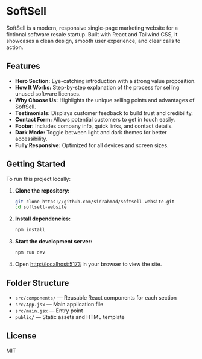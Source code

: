 # SoftSell

SoftSell is a modern, responsive single-page marketing website for a fictional software resale startup. Built with React and Tailwind CSS, it showcases a clean design, smooth user experience, and clear calls to action.

## Features

- **Hero Section:** Eye-catching introduction with a strong value proposition.
- **How It Works:** Step-by-step explanation of the process for selling unused software licenses.
- **Why Choose Us:** Highlights the unique selling points and advantages of SoftSell.
- **Testimonials:** Displays customer feedback to build trust and credibility.
- **Contact Form:** Allows potential customers to get in touch easily.
- **Footer:** Includes company info, quick links, and contact details.
- **Dark Mode:** Toggle between light and dark themes for better accessibility.
- **Fully Responsive:** Optimized for all devices and screen sizes.

## Getting Started

To run this project locally:

1. **Clone the repository:**
   ```sh
   git clone https://github.com/sidrahmad/softsell-website.git
   cd softsell-website
   ```
2. **Install dependencies:**
   ```sh
   npm install
   ```
3. **Start the development server:**
   ```sh
   npm run dev
   ```
4. Open [http://localhost:5173](http://localhost:5173) in your browser to view the site.

## Folder Structure

- `src/components/` — Reusable React components for each section
- `src/App.jsx` — Main application file
- `src/main.jsx` — Entry point
- `public/` — Static assets and HTML template

## License

MIT 